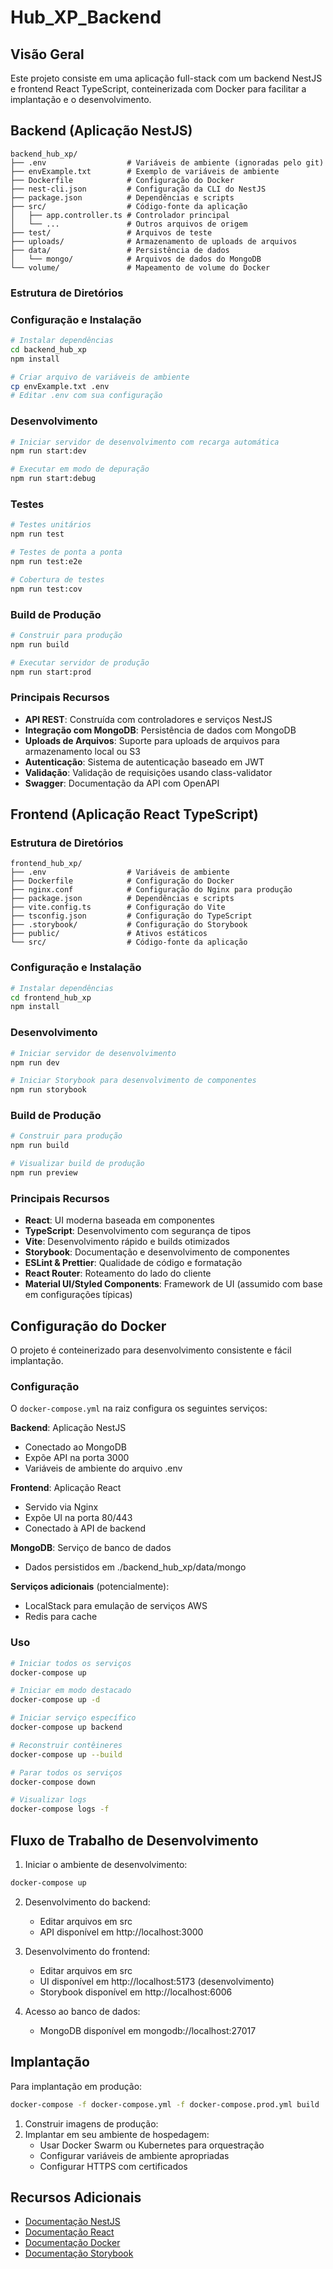 # Hub_XP_Backend

## Visão Geral

Este projeto consiste em uma aplicação full-stack com um backend NestJS e frontend React TypeScript, conteinerizada com Docker para facilitar a implantação e o desenvolvimento.

## Backend (Aplicação NestJS)

```
backend_hub_xp/
├── .env                  # Variáveis de ambiente (ignoradas pelo git)
├── envExample.txt        # Exemplo de variáveis de ambiente
├── Dockerfile            # Configuração do Docker
├── nest-cli.json         # Configuração da CLI do NestJS
├── package.json          # Dependências e scripts
├── src/                  # Código-fonte da aplicação
│   ├── app.controller.ts # Controlador principal
│   └── ...               # Outros arquivos de origem
├── test/                 # Arquivos de teste
├── uploads/              # Armazenamento de uploads de arquivos
├── data/                 # Persistência de dados
│   └── mongo/            # Arquivos de dados do MongoDB
└── volume/               # Mapeamento de volume do Docker
```

### Estrutura de Diretórios

### Configuração e Instalação

```bash
# Instalar dependências
cd backend_hub_xp
npm install

# Criar arquivo de variáveis de ambiente
cp envExample.txt .env
# Editar .env com sua configuração
```

### Desenvolvimento

```bash
# Iniciar servidor de desenvolvimento com recarga automática
npm run start:dev

# Executar em modo de depuração
npm run start:debug
```

### Testes

```bash
# Testes unitários
npm run test

# Testes de ponta a ponta
npm run test:e2e

# Cobertura de testes
npm run test:cov
```

### Build de Produção

```bash
# Construir para produção
npm run build

# Executar servidor de produção
npm run start:prod
```

### Principais Recursos

- **API REST**: Construída com controladores e serviços NestJS
- **Integração com MongoDB**: Persistência de dados com MongoDB
- **Uploads de Arquivos**: Suporte para uploads de arquivos para armazenamento local ou S3
- **Autenticação**: Sistema de autenticação baseado em JWT
- **Validação**: Validação de requisições usando class-validator
- **Swagger**: Documentação da API com OpenAPI

## Frontend (Aplicação React TypeScript)

### Estrutura de Diretórios

```
frontend_hub_xp/
├── .env                  # Variáveis de ambiente
├── Dockerfile            # Configuração do Docker
├── nginx.conf            # Configuração do Nginx para produção
├── package.json          # Dependências e scripts
├── vite.config.ts        # Configuração do Vite
├── tsconfig.json         # Configuração do TypeScript
├── .storybook/           # Configuração do Storybook
├── public/               # Ativos estáticos
└── src/                  # Código-fonte da aplicação
```

### Configuração e Instalação

```bash
# Instalar dependências
cd frontend_hub_xp
npm install
```

### Desenvolvimento

```bash
# Iniciar servidor de desenvolvimento
npm run dev

# Iniciar Storybook para desenvolvimento de componentes
npm run storybook
```

### Build de Produção

```bash
# Construir para produção
npm run build

# Visualizar build de produção
npm run preview
```

### Principais Recursos

- **React**: UI moderna baseada em componentes
- **TypeScript**: Desenvolvimento com segurança de tipos
- **Vite**: Desenvolvimento rápido e builds otimizados
- **Storybook**: Documentação e desenvolvimento de componentes
- **ESLint & Prettier**: Qualidade de código e formatação
- **React Router**: Roteamento do lado do cliente
- **Material UI/Styled Components**: Framework de UI (assumido com base em configurações típicas)

## Configuração do Docker

O projeto é conteinerizado para desenvolvimento consistente e fácil implantação.

### Configuração

O `docker-compose.yml` na raiz configura os seguintes serviços:

**Backend**: Aplicação NestJS

- Conectado ao MongoDB
- Expõe API na porta 3000
- Variáveis de ambiente do arquivo .env

**Frontend**: Aplicação React

- Servido via Nginx
- Expõe UI na porta 80/443
- Conectado à API de backend

**MongoDB**: Serviço de banco de dados

- Dados persistidos em ./backend_hub_xp/data/mongo

**Serviços adicionais** (potencialmente):

- LocalStack para emulação de serviços AWS
- Redis para cache

### Uso

```bash
# Iniciar todos os serviços
docker-compose up

# Iniciar em modo destacado
docker-compose up -d

# Iniciar serviço específico
docker-compose up backend

# Reconstruir contêineres
docker-compose up --build

# Parar todos os serviços
docker-compose down

# Visualizar logs
docker-compose logs -f
```

## Fluxo de Trabalho de Desenvolvimento

1. Iniciar o ambiente de desenvolvimento:

```bash
docker-compose up
```

2. Desenvolvimento do backend:

   - Editar arquivos em src
   - API disponível em http://localhost:3000

3. Desenvolvimento do frontend:

   - Editar arquivos em src
   - UI disponível em http://localhost:5173 (desenvolvimento)
   - Storybook disponível em http://localhost:6006

4. Acesso ao banco de dados:
   - MongoDB disponível em mongodb://localhost:27017

## Implantação

Para implantação em produção:

```bash
docker-compose -f docker-compose.yml -f docker-compose.prod.yml build
```

1. Construir imagens de produção:
2. Implantar em seu ambiente de hospedagem:
   - Usar Docker Swarm ou Kubernetes para orquestração
   - Configurar variáveis de ambiente apropriadas
   - Configurar HTTPS com certificados

## Recursos Adicionais

- [Documentação NestJS](https://docs.nestjs.com/)
- [Documentação React](https://reactjs.org/docs/getting-started.html)
- [Documentação Docker](https://docs.docker.com/)
- [Documentação Storybook](https://storybook.js.org/docs/react/get-started/introduction)
